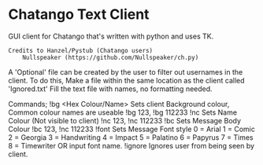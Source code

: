 Chatango Text Client
====================

GUI client for Chatango that's written with  python and uses TK.

	Credits to Hanzel/Pystub (Chatango users)
		Nullspeaker (https://github.com/Nullspeaker/ch.py)
		
A 'Optional' file can be created by the user to filter out usernames in the client.
To do this,
	Make a file within the same location as the client called 'Ignored.txt'
	Fill the text file with names, no formatting needed.
	

Commands;
	!bg <Hex Colour/Name>
		Sets client Background colour, Common colour names are useable
			!bg 123, !bg 112233
	!nc <Hex Colour>
		Sets Name Colour (Not visible to client)
			!nc 123, !nc 112233
	!bc <Hex Colour>
		Sets Message Body Colour 
			!bc 123, !nc 112233
	!font <Name>
		Sets Message Font style
			0 = Arial
			1 = Comic
			2 = Georgia
			3 = Handwriting
			4 = Impact
			5 = Palatino
			6 = Papyrus
			7 = Times
			8 = Timewriter
			OR input font name.
	!ignore <Name>
		Ignores user from being seen by client.
